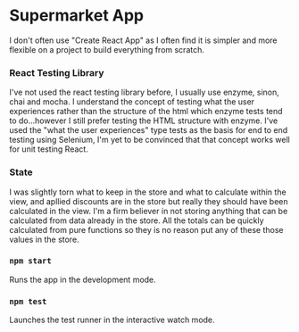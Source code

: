 # Supermarket App

I don't often use "Create React App" as I often find it is simpler and more flexible on a project to build everything from scratch.

### React Testing Library

I've not used the react testing library before, I usually use enzyme, sinon, chai and mocha. I understand the concept of testing what the user experiences rather than the structure of the html which enzyme tests tend to do...however I still prefer testing the HTML structure with enzyme. I've used the "what the user experiences" type tests as the basis for end to end testing using Selenium, I'm yet to be convinced that that concept works well for unit testing React.

### State

I was slightly torn what to keep in the store and what to calculate within the view, and apllied discounts are in the store but really they should have been calculated in the view. I'm a firm believer in not storing anything that can be calculated from data already in the store. All the totals can be quickly calculated from pure functions so they is no reason put any of these those values in the store. 

### `npm start`

Runs the app in the development mode.

### `npm test`

Launches the test runner in the interactive watch mode.